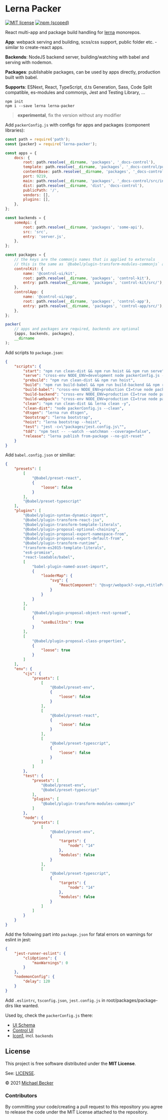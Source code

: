 # Lerna Packer

[![MIT license](https://img.shields.io/npm/l/@ui-schema/ui-schema?style=flat-square)](https://github.com/ui-schema/ui-schema/blob/master/LICENSE)
[![npm (scoped)](https://img.shields.io/npm/v/lerna-packer?style=flat-square)](https://www.npmjs.com/package/lerna-packer)

React multi-app and package build handling for [lerna](https://github.com/lerna/lerna) monorepos.

**App**: webpack serving and building, scss/css support, public folder etc. - similar to create-react apps.

**Backends**: NodeJS backend server, building/watching with babel and serving with nodemon.

**Packages**: publishable packages, can be used by apps directly, production built with babel.

**Supports**: ESNext, React, TypeScript, d.ts Generation, Sass, Code Split compatible, es-modules and commonjs, Jest and Testing Library, ...

    npm init
    npm i --save lerna lerna-packer

> **experimental**, fix the version without any modifier

Add `packerConfig.js` with configs for apps and packages (component libraries):

```js
const path = require('path');
const {packer} = require('lerna-packer');

const apps = {
    docs: {
        root: path.resolve(__dirname, 'packages', '_docs-control'),
        template: path.resolve(__dirname, 'packages', '_docs-control/public/index.html'),
        contentBase: path.resolve(__dirname, 'packages', '_docs-control/public'),// dev-server
        port: 9219,
        main: path.resolve(__dirname, 'packages', '_docs-control/src/index.tsx'),
        dist: path.resolve(__dirname, 'dist', 'docs-control'),
        publicPath: '/',
        vendors: [],
        plugins: [],
    },
};

const backends = {
    someApi: {
        root: path.resolve(__dirname, 'packages', 'some-api'),
        src: 'src',
        entry: 'server.js',
    },
};

const packages = {
    // the keys are the commonjs names that is applied to externals
    // this is the same as `@babel/plugin-transform-modules-commonjs` applies
    controlKit: {
        name: '@control-ui/kit',
        root: path.resolve(__dirname, 'packages', 'control-kit'),
        entry: path.resolve(__dirname, 'packages', 'control-kit/src/'),
    },
    controlApp: {
        name: '@control-ui/app',
        root: path.resolve(__dirname, 'packages', 'control-app'),
        entry: path.resolve(__dirname, 'packages', 'control-app/src/'),
    },
};

packer(
    // apps and packages are required, backends are optional
    {apps, backends, packages},
    __dirname
);
```

Add scripts to `package.json`:

```json
{
    "scripts": {
        "start": "npm run clean-dist && npm run hoist && npm run serve",
        "serve": "cross-env NODE_ENV=development node packerConfig.js --serve",
        "prebuild": "npm run clean-dist && npm run hoist",
        "build": "npm run build-babel && npm run build-backend && npm run dtsgen && npm run build-webpack",
        "build-babel": "cross-env NODE_ENV=production CI=true node packerConfig.js --build --babel",
        "build-backend": "cross-env NODE_ENV=production CI=true node packerConfig.js --build --backend",
        "build-webpack": "cross-env NODE_ENV=production CI=true node packerConfig.js --build --webpack",
        "clean": "npm run clean-dist && lerna clean -y",
        "clean-dist": "node packerConfig.js --clean",
        "dtsgen": "lerna run dtsgen",
        "bootstrap": "lerna bootstrap",
        "hoist": "lerna bootstrap --hoist",
        "test": "jest -c=\"packages/jest.config.js\"",
        "tdd": "npm test -- --watch --watchman --coverage=false",
        "release": "lerna publish from-package --no-git-reset"
    }
}
```

Add `babel.config.json` or similiar:

```json
{
    "presets": [
        [
            "@babel/preset-react",
            {
                "loose": false
            }
        ],
        "@babel/preset-typescript"
    ],
    "plugins": [
        "@babel/plugin-syntax-dynamic-import",
        "@babel/plugin-transform-react-jsx",
        "@babel/plugin-transform-template-literals",
        "@babel/plugin-proposal-optional-chaining",
        "@babel/plugin-proposal-export-namespace-from",
        "@babel/plugin-proposal-export-default-from",
        "@babel/plugin-transform-runtime",
        "transform-es2015-template-literals",
        "es6-promise",
        "react-loadable/babel",
        [
            "babel-plugin-named-asset-import",
            {
                "loaderMap": {
                    "svg": {
                        "ReactComponent": "@svgr/webpack?-svgo,+titleProp,+ref![path]"
                    }
                }
            }
        ],
        [
            "@babel/plugin-proposal-object-rest-spread",
            {
                "useBuiltIns": true
            }
        ],
        [
            "@babel/plugin-proposal-class-properties",
            {
                "loose": true
            }
        ]
    ],
    "env": {
        "cjs": {
            "presets": [
                [
                    "@babel/preset-env",
                    {
                        "loose": false
                    }
                ],
                [
                    "@babel/preset-react",
                    {
                        "loose": false
                    }
                ],
                [
                    "@babel/preset-typescript",
                    {
                        "loose": false
                    }
                ]
            ]
        },
        "test": {
            "presets": [
                "@babel/preset-env",
                "@babel/preset-typescript"
            ],
            "plugins": [
                "@babel/plugin-transform-modules-commonjs"
            ]
        },
        "node": {
            "presets": [
                [
                    "@babel/preset-env",
                    {
                        "targets": {
                            "node": "14"
                        },
                        "modules": false
                    }
                ],
                [
                    "@babel/preset-typescript",
                    {
                        "targets": {
                            "node": "14"
                        },
                        "modules": false
                    }
                ]
            ]
        }
    }
}
```

Add the following part into `package.json` for fatal errors on warnings for eslint in jest:

```json
{
    "jest-runner-eslint": {
        "cliOptions": {
            "maxWarnings": 0
        }
    },
    "nodemonConfig": {
        "delay": 120
    }
}
```

Add `.eslintrc`, `tsconfig.json`, `jest.config.js` in root/packages/package-dirs like wanted.

Used by, check the `packerConfig.js` there:

- [UI Schema](https://github.com/ui-schema/ui-schema)
- [Control UI](https://github.com/control-ui/control-ui)
- [Icon1](https://github.com/bemit/icon1), incl. `backends`

## License

This project is free software distributed under the **MIT License**.

See: [LICENSE](LICENSE).

© 2021 [Michael Becker](https://mlbr.xyz)

### Contributors

By committing your code/creating a pull request to this repository you agree to release the code under the MIT License attached to the repository.
